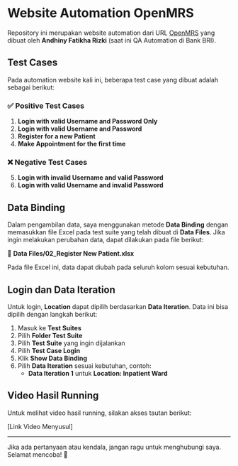 # Website Automation OpenMRS

Repository ini merupakan website automation dari URL [OpenMRS](https://o2.openmrs.org/openmrs/login.htm) yang dibuat oleh **Andhiny Fatikha Rizki** (saat ini QA Automation di Bank BRI).

## Test Cases
Pada automation website kali ini, beberapa test case yang dibuat adalah sebagai berikut:

### ✅ Positive Test Cases 
1. **Login with valid Username and Password Only**
2. **Login with valid Username and Password**
3. **Register for a new Patient**
4. **Make Appointment for the first time**

### ❌ Negative Test Cases
5. **Login with invalid Username and valid Password**
6. **Login with valid Username and invalid Password**

## Data Binding
Dalam pengambilan data, saya menggunakan metode **Data Binding** dengan memasukkan file Excel pada test suite yang telah dibuat di **Data Files**. Jika ingin melakukan perubahan data, dapat dilakukan pada file berikut:

📂 **Data Files/02_Register New Patient.xlsx**

Pada file Excel ini, data dapat diubah pada seluruh kolom sesuai kebutuhan.

## Login dan Data Iteration
Untuk login, **Location** dapat dipilih berdasarkan **Data Iteration**. Data ini bisa dipilih dengan langkah berikut:

1. Masuk ke **Test Suites**
2. Pilih **Folder Test Suite**
3. Pilih **Test Suite** yang ingin dijalankan
4. Pilih **Test Case Login**
5. Klik **Show Data Binding**
6. Pilih **Data Iteration** sesuai kebutuhan, contoh:
   - **Data Iteration 1** untuk **Location: Inpatient Ward**

## Video Hasil Running
Untuk melihat video hasil running, silakan akses tautan berikut:

[Link Video Menyusul]

---

Jika ada pertanyaan atau kendala, jangan ragu untuk menghubungi saya. Selamat mencoba! 🚀
